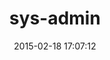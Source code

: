 ---
layout: post
title:  "sys-admin"
repo:   "djberg96/sysutils"
date:   2015-02-18 17:07:12
gemurl: http://www.github.com/djberg96/sysutils
---